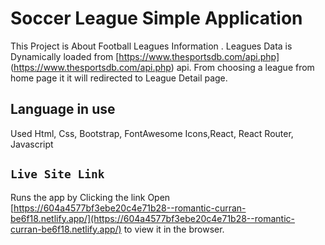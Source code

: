 # Soccer League Simple Application

This Project is About Football Leagues Information . 
Leagues Data is Dynamically loaded from [https://www.thesportsdb.com/api.php] (https://www.thesportsdb.com/api.php)  api. 
From choosing a league from home page it it will redirected to League Detail page.

## Language in use

Used Html, Css, Bootstrap, FontAwesome Icons,React, React Router, Javascript

## `Live Site Link`

Runs the app by Clicking the link
Open [https://604a4577bf3ebe20c4e71b28--romantic-curran-be6f18.netlify.app/](https://604a4577bf3ebe20c4e71b28--romantic-curran-be6f18.netlify.app/) to view it in the browser.


